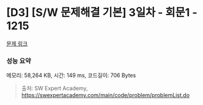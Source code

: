 # [D3] [S/W 문제해결 기본] 3일차 - 회문1 - 1215 

[문제 링크](https://swexpertacademy.com/main/code/problem/problemDetail.do?contestProbId=AV14QpAaAAwCFAYi) 

### 성능 요약

메모리: 58,264 KB, 시간: 149 ms, 코드길이: 706 Bytes



> 출처: SW Expert Academy, https://swexpertacademy.com/main/code/problem/problemList.do